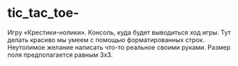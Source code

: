 # tic_tac_toe-
Игру «Крестики-нолики». Консоль, куда будет выводиться ход игры. Тут делать красиво мы умеем с помощью форматированных строк. Неутолимое желание написать что-то реальное своими руками. Размер поля предполагается равным 3x3.
